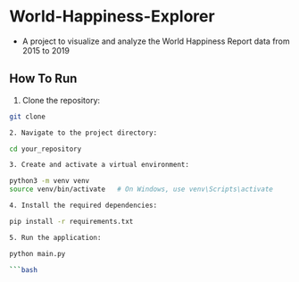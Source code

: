 # World-Happiness-Explorer
- A project to visualize and analyze the World Happiness Report data from 2015 to 2019
## How To Run

1. Clone the repository:

```bash
git clone 

2. Navigate to the project directory:

cd your_repository

3. Create and activate a virtual environment:

python3 -m venv venv
source venv/bin/activate   # On Windows, use venv\Scripts\activate

4. Install the required dependencies:

pip install -r requirements.txt

5. Run the application:

python main.py

```bash
